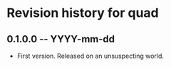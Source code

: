 # Revision history for quad

## 0.1.0.0 -- YYYY-mm-dd

* First version. Released on an unsuspecting world.
